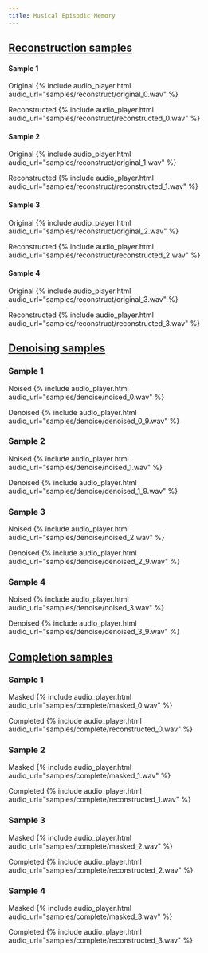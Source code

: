 ```yaml
---
title: Musical Episodic Memory
---
```


## [Reconstruction samples](#reconstruction-samples)

#### Sample 1
Original
{% include audio_player.html audio_url="samples/reconstruct/original_0.wav" %}

Reconstructed
{% include audio_player.html audio_url="samples/reconstruct/reconstructed_0.wav" %}

#### Sample 2
Original
{% include audio_player.html audio_url="samples/reconstruct/original_1.wav" %}

Reconstructed
{% include audio_player.html audio_url="samples/reconstruct/reconstructed_1.wav" %}

#### Sample 3
Original
{% include audio_player.html audio_url="samples/reconstruct/original_2.wav" %}

Reconstructed
{% include audio_player.html audio_url="samples/reconstruct/reconstructed_2.wav" %}

#### Sample 4
Original
{% include audio_player.html audio_url="samples/reconstruct/original_3.wav" %}

Reconstructed
{% include audio_player.html audio_url="samples/reconstruct/reconstructed_3.wav" %}

## [Denoising samples](#denoising-samples)

### Sample 1
Noised
{% include audio_player.html audio_url="samples/denoise/noised_0.wav" %}

Denoised
{% include audio_player.html audio_url="samples/denoise/denoised_0_9.wav" %}

### Sample 2
Noised
{% include audio_player.html audio_url="samples/denoise/noised_1.wav" %}

Denoised
{% include audio_player.html audio_url="samples/denoise/denoised_1_9.wav" %}

### Sample 3
Noised
{% include audio_player.html audio_url="samples/denoise/noised_2.wav" %}

Denoised
{% include audio_player.html audio_url="samples/denoise/denoised_2_9.wav" %}

### Sample 4
Noised
{% include audio_player.html audio_url="samples/denoise/noised_3.wav" %}

Denoised
{% include audio_player.html audio_url="samples/denoise/denoised_3_9.wav" %}

## [Completion samples](#completion-samples)
### Sample 1
Masked
{% include audio_player.html audio_url="samples/complete/masked_0.wav" %}

Completed
{% include audio_player.html audio_url="samples/complete/reconstructed_0.wav" %}

### Sample 2
Masked
{% include audio_player.html audio_url="samples/complete/masked_1.wav" %}

Completed
{% include audio_player.html audio_url="samples/complete/reconstructed_1.wav" %}

### Sample 3
Masked
{% include audio_player.html audio_url="samples/complete/masked_2.wav" %}

Completed
{% include audio_player.html audio_url="samples/complete/reconstructed_2.wav" %}

### Sample 4
Masked
{% include audio_player.html audio_url="samples/complete/masked_3.wav" %}

Completed
{% include audio_player.html audio_url="samples/complete/reconstructed_3.wav" %}
